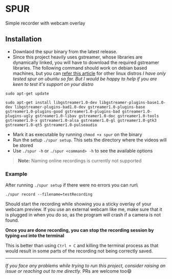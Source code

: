 # SPUR
Simple recorder with webcam overlay

## Installation
- Downlaod the spur binary from the latest release.
- Since this project heavily uses gstreamer, whose libraries are dynamically linked, you will have to download the required gstreamer libraries. The following command should work on debian based machines, but you can [refer this article](https://gstreamer.freedesktop.org/documentation/installing/on-linux.html?gi-language=c) for other linux distros
  _I have only tested spur on ubuntu so far. But I would be happy to help if you are keen to test it's support on your distro_
  
```shell
sudo apt-get update
```
```shell
sudo apt-get install libgstreamer1.0-dev libgstreamer-plugins-base1.0-dev libgstreamer-plugins-bad1.0-dev gstreamer1.0-plugins-base gstreamer1.0-plugins-good gstreamer1.0-plugins-bad gstreamer1.0-plugins-ugly gstreamer1.0-libav gstreamer1.0-doc gstreamer1.0-tools gstreamer1.0-x gstreamer1.0-alsa gstreamer1.0-gl gstreamer1.0-gtk3 gstreamer1.0-qt5 gstreamer1.0-pulseaudio
```


- Mark it as executable by running `chmod +x spur` on the binary
- Run the setup `./spur setup`. This sets the directory where the videos will be stored
- Use `./spur -h` or `./spur <command> -h` to see the available options 
> **Note:**  Naming online recordings is currently not supported

### Example

After running `./spur setup` if there were no errors you can run\
```
./spur record --filename=testRecording
``` 
Should start the recording while showing you a sticky overlay of your webcam preview.
If you use an external webcam like me, make sure that it is plugged in when you do so, as the program will crash if a camera is not found. 

**Once you are done recording, you can stop the recording session by typing `end` into the terminal** 

This is better than using `Ctrl + C` and killing the terminal process as that would result in some parts of the recording not being correctly saved.

---
_If you face any problems while trying to run this project, consider raising an issue or reaching out to me directly._ PRs are welcome too😄